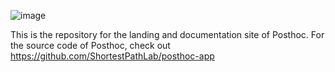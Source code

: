 ![image](https://github.com/ShortestPathLab/posthoc/assets/15244945/ef5465b4-b50f-4d09-b0d8-007fe5ace3da)

This is the repository for the landing and documentation site of Posthoc. For the source code of Posthoc, check out https://github.com/ShortestPathLab/posthoc-app

